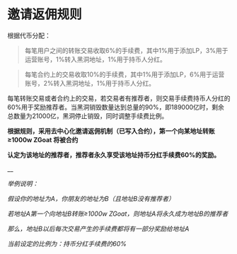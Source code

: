 # 邀请返佣规则

根据代币分配：

> 每笔用户之间的转账交易收取6%的手续费，其中1%用于添加LP，3%用于运营账号，1%转入黑洞地址，1%用于持币人分红。

> 每笔合约上的交易收取10%的手续费，其中1%用于添加LP，6%用于运营账号，2%转入黑洞地址，1%用于持币人分红。

每笔转账交易或者合约上的交易，若交易者有推荐者，则交易手续费持币人分红的60%用于奖励推荐者。当黑洞销毁数量达到总量的90%，即189000亿时，剩余总数量为21000亿，黑洞停止销毁，同时调整手续费比例。

**根据规则，采用去中心化邀请返佣机制（已写入合约），第一个向某地址转账≥1000w ZGoat 将被合约**

**认定为该地址的推荐者，推荐者永久享受该地址持币分红手续费60%的奖励。**

\_\_

_举例说明：_

_假设你的地址为A，你朋友的地址为B（且地址B没有推荐者）_

_若地址A第一个向地址B转账≥1000w ZGoat，则地址A将永久成为地址B的推荐者_

_那么，地址B以后每次交易产生的手续费都将有一部分奖励给地址A_

_当前设定的比例为：持币分红手续费的60%_


